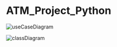 # ATM_Project_Python

![useCaseDiagram](https://viewer.diagrams.net/?highlight=0000ff&edit=_blank&layers=1&nav=1&title=atm%20use%20case#R3VnbctowEP0aHtOxLWzgkZBL22mm6SSdXt6ELbAa2XJlOUC%2FvhKWsCUBoQmXJk%2FYq7Uu5xztrkQHjLL5NYNFekMTRDqBl8w74KITBL4H%2BuJHWha1Jewqw5ThRDk1hjv8B%2BkvlbXCCSoNR04p4bgwjTHNcxRzwwYZozPTbUKJOWoBp8gx3MWQuNZvOOFpbe0Hvcb%2BHuFpqkf2o0HdkkHtrFZSpjChs5YJXHbAiFHK66dsPkJEgqdxqb%2B72tC6mhhDOd%2Flg8fr6ysP%2Fcw%2Bjr8kX3r3v26qh%2B4ZqHt5hKRSC1aT5QuNAEoEIOqVMp7SKc0huWys54xWeYLkMJ54a3w%2BUVoIoy%2BMvxDnC8UurDgVppRnRLW6S1Grk2O3DGph14hmiLOFcGCIQI4fTbKg4ny68lt9ekuxGCLwlD5DT5Gj1BkAz%2ByCQzZFXH3VgCseWtNoTEvI%2FwF%2Bv%2Ft%2F418vf9sCwHGICvzQJCqwiCppxWJ0OKL6r52o3nGI8vvWjuoflyjNy6sl6lihzx9YREW7ETVkDC5aboV0KLeM01s%2FztWu%2FkFo6aSewV5VM3BEM6pKLrpljnhEGi%2FkY5WRYcwpE2Q%2FIsaxKBk%2BwTEit7TEHNNcuIwpF320HIYET2UDlypqy0VVL3C8HMVfKpBD1Y23TU%2ByazTfKhQdQjflullT12hT2ippbF20pWXs3n%2BOqW7xMUpR%2FNCRsT0iYvjzscA%2Fmsqnc0hgHiN3LxMiSkG5Z2cp5uiugLFsmYlq1ITY5iDDSbLc6xOacx0NpCNUDrGAGrH9YG%2BLeuBCP1gDfe9g0Pcc6L9hniYMzlzob2iOFq8UeAt3sEbzxwXejTT3DOblREaaCGYSu3xcFsvVvyUiQGgWcKB7YiZWS2iYuECFDN5vC3hrB%2FinDj0qnbdxv0wk6N7XcrkJLOw%2F5BPKsjoXvk4GQNA1KeidmoLIocCBdgt4q7IG5clQXrFIG6EicUuTmOB3WbS88wDQhh9LQyBOu8pwMVd1Tf22aL%2FdIobFOiX620ufp888Ktg%2BWUq3iNDHlZeeV0Or2BrsVl0%2FeZ4CvtXRgW8oArdSOIRWepGplX4QHVcrOiydQitdSyvhM7Wy0sYm0R1aK%2BsuSVQ81%2BFcG2TgNVQU%2Fa6objgrl%2BfqoXAIBsW8adS9DO9vdEdipnVfZv%2FC3BrTEqwI3NxMECVn9AGNKJEHuotc5Hs5FUyIZXLyw8bMsi4jmdcK%2B0gtIDIYX1NU%2BWHkphb79mxvqUXX1y0JnMP8wWHgIKfoQyTvCFj1U%2BBCfNRTM3Dr1s88lZWTp%2B8syrcDNwhPDfcON%2FQvzX%2B%2BmfvCJzLfEQoixcaZ984HkRliVv9Z7D8RRlb%2BAs8tmsLI6si%2BhN6QCJuOtCOdTEp0kGQJ3HPQvoS1USAnKG4i69bR3%2FGa2emoG1jFjbev4ka8Nv%2FC1u7Nf9ng8i8%3D)

![classDiagram](https://drive.google.com/file/d/170WUYno8lsBg6yAf2tVuu-r2dRMnZZ6b/view?usp=sharing)
